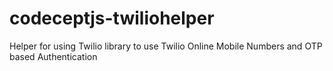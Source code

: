 # codeceptjs-twiliohelper
Helper for using Twilio library to use Twilio Online Mobile Numbers and OTP based Authentication
